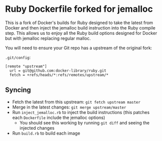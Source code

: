 # Ruby Dockerfile forked for jemalloc

This is a fork of Docker's builds for Ruby designed to take the latest from Docker and then inject the jemalloc build instruction into the Ruby compile step. This allows us to enjoy all the Ruby build options designed for Docker but with jemalloc replacing regular malloc.

You will need to ensure your Git repo has a upstream of the original fork:

`.git/config`:
```
[remote "upstream"]
  url = git@github.com:docker-library/ruby.git
  fetch = +refs/heads/*:refs/remotes/upstream/*
```

## Syncing

* Fetch the latest from this upstream: `git fetch upstream master`
* Merge in the latest changes: `git merge upstream/master`
* Run `inject_jemalloc.rb` to inject the build instructions (this patches each `Dockerfile` include the jemalloc options)
  * You should see this working by running `git diff` and seeing the injected changes
* Run `build.rb` to build each image
